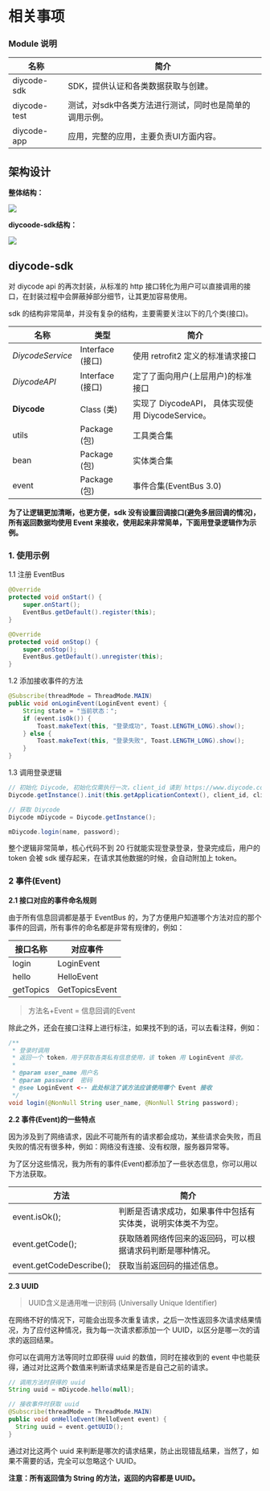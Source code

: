 # 相关事项

### Module 说明

| 名称           | 简介                            |
| ------------ | ----------------------------- |
| diycode-sdk  | SDK，提供认证和各类数据获取与创建。           |
| diycode-test | 测试，对sdk中各类方法进行测试，同时也是简单的调用示例。 |
| diycode-app  | 应用，完整的应用，主要负责UI方面内容。          |

## 架构设计

**整体结构：**

![](https://ww2.sinaimg.cn/large/006tNc79ly1fcoclgo2rtj30cz076mxi.jpg)

**diycoode-sdk结构：**

![](https://ww2.sinaimg.cn/large/006tKfTcly1fcvoedie5vj30ea0aamxj.jpg)

## diycode-sdk 

对 diycode api 的再次封装，从标准的 http 接口转化为用户可以直接调用的接口，在封装过程中会屏蔽掉部分细节，让其更加容易使用。

sdk 的结构非常简单，并没有复杂的结构，主要需要关注以下的几个类(接口)。

| 名称               | 类型             | 简介                                     |
| ---------------- | -------------- | -------------------------------------- |
| *DiycodeService* | Interface (接口) | 使用 retrofit2 定义的标准请求接口                 |
| *DiycodeAPI*     | Interface (接口) | 定了了面向用户(上层用户)的标准接口                     |
| **Diycode**      | Class (类)      | 实现了 DiycodeAPI， 具体实现使用 DiycodeService。 |
| utils            | Package (包)    | 工具类合集                                  |
| bean             | Package (包)    | 实体类合集                                  |
| event            | Package (包)    | 事件合集(EventBus 3.0)                     |

**为了让逻辑更加清晰，也更方便，sdk 没有设置回调接口(避免多层回调的情况)，所有返回数据均使用 Event 来接收，使用起来非常简单，下面用登录逻辑作为示例。**

### 1. 使用示例

1.1 注册 EventBus

```java
@Override
protected void onStart() {
    super.onStart();
    EventBus.getDefault().register(this);
}

@Override
protected void onStop() {
    super.onStop();
    EventBus.getDefault().unregister(this);
}
```

1.2 添加接收事件的方法

```java
@Subscribe(threadMode = ThreadMode.MAIN)
public void onLoginEvent(LoginEvent event) {
    String state = "当前状态：";
    if (event.isOk()) {
        Toast.makeText(this, "登录成功", Toast.LENGTH_LONG).show();
    } else {
        Toast.makeText(this, "登录失败", Toast.LENGTH_LONG).show();
    }
}
```

1.3 调用登录逻辑

```java
// 初始化 Diycode, 初始化仅需执行一次，client_id 请到 https://www.diycode.cc/oauth/applications/new 自行申请
Diycode.getInstance().init(this.getApplicationContext(), client_id, client_secret);

// 获取 Diycode
Diycode mDiycode = Diycode.getInstance();

mDiycode.login(name, password);
```

整个逻辑非常简单，核心代码不到 20 行就能实现登录登录，登录完成后，用户的 token 会被 sdk 缓存起来，在请求其他数据的时候，会自动附加上 token。

### 2 事件(Event)

**2.1 接口对应的事件命名规则**

由于所有信息回调都是基于 EventBus 的，为了方便用户知道哪个方法对应的那个事件的回调，所有事件的命名都是非常有规律的，例如：

| 接口名称      | 对应事件           |
| --------- | -------------- |
| login     | LoginEvent     |
| hello     | HelloEvent     |
| getTopics | GetTopicsEvent |

> 方法名+Event = 信息回调的Event

除此之外，还会在接口注释上进行标注，如果找不到的话，可以去看注释，例如：

```java
/**
 * 登录时调用
 * 返回一个 token，用于获取各类私有信息使用，该 token 用 LoginEvent 接收。
 *
 * @param user_name 用户名
 * @param password  密码
 * @see LoginEvent <-- 此处标注了该方法应该使用哪个 Event 接收
 */
void login(@NonNull String user_name, @NonNull String password);
```

**2.2 事件(Event)的一些特点**

因为涉及到了网络请求，因此不可能所有的请求都会成功，某些请求会失败，而且失败的情况有很多种，例如：网络没有连接、没有权限，服务器异常等。

为了区分这些情况，我为所有的事件(Event)都添加了一些状态信息，你可以用以下方法获取。

| 方法                       | 简介                             |
| ------------------------ | ------------------------------ |
| event.isOk();            | 判断是否请求成功，如果事件中包括有实体类，说明实体类不为空。 |
| event.getCode();         | 获取随着网络传回来的返回码，可以根据请求码判断是哪种情况。  |
| event.getCodeDescribe(); | 获取当前返回码的描述信息。                  |

**2.3 UUID**

> UUID含义是通用唯一识别码 (Universally Unique Identifier)

在网络不好的情况下，可能会出现多次重复请求，之后一次性返回多次请求结果情况，为了应付这种情况，我为每一次请求都添加一个 UUID，以区分是哪一次的请求的返回结果。

你可以在调用方法等同时立即获得 uuid 的数值，同时在接收到的 event 中也能获得，通过对比这两个数值来判断请求结果是否是自己之前的请求。

```java
// 调用方法时获得的 uuid
String uuid = mDiycode.hello(null);
```

```java
// 接收事件时获取 uuid
@Subscribe(threadMode = ThreadMode.MAIN)
public void onHelloEvent(HelloEvent event) {
  String uuid = event.getUUID();
}
```

通过对比这两个 uuid 来判断是哪次的请求结果，防止出现错乱结果，当然了，如果不需要的话，完全可以忽略这个 UUID。

**注意：所有返回值为 String 的方法，返回的内容都是 UUID。**

